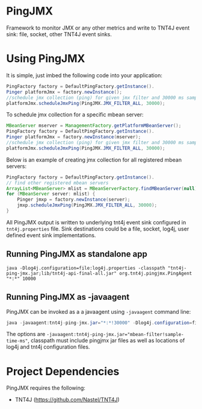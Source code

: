 # PingJMX
Framework to monitor JMX or any other metrics and write to TNT4J event sink: file, socket, other TNT4J event sinks.

# Using PingJMX
It is simple, just imbed the following code into your application:
```java
PingFactory factory = DefaultPingFactory.getInstance().
Pinger platformJmx = factory.newInstance();
//schedule jmx collection (ping) for given jmx filter and 30000 ms sampling period
platformJmx.scheduleJmxPing(PingJMX.JMX_FILTER_ALL, 30000);
```
To schedule jmx collection for a specific mbean server:
```java
MBeanServer mserver = ManagementFactory.getPlatformMBeanServer();
PingFactory factory = DefaultPingFactory.getInstance().
Pinger platformJmx = factory.newInstance(mserver);
//schedule jmx collection (ping) for given jmx filter and 30000 ms sampling period
platformJmx.scheduleJmxPing(PingJMX.JMX_FILTER_ALL, 30000);
```
Below is an example of creating jmx collection for all registered mbean servers:
```java
PingFactory factory = DefaultPingFactory.getInstance().
// find other registered mbean servers
ArrayList<MBeanServer> mlist = MBeanServerFactory.findMBeanServer(null);
for (MBeanServer server: mlist) {
	Pinger jmxp = factory.newInstance(server);
	jmxp.scheduleJmxPing(PingJMX.JMX_FILTER_ALL, 30000);
}
```
All PingJMX output is written to underlying tnt4j event sink configured in `tnt4j.properties` file. Sink destinations could be a file, socket, log4j, user defined event sink implementations.

## Running PingJMX as standalone app
```
java -Dlog4j.configuration=file:log4j.properties -classpath "tnt4j-ping-jmx.jar;lib/tnt4j-api-final-all.jar" org.tnt4j.pingjmx.PingAgent "*:*" 10000 
```

## Running PingJMX as -javaagent
PingJMX can be invoked as a a javaagent using `-javaagent` command line:
```java
java -javaagent:tnt4j-ping-jmx.jar="*:*!30000" -Dlog4j.configuration=file:log4j.properties -Dtnt4j.config=tnt4j.properties -classpath "tnt4j-ping-jmx.jar;lib/tnt4j-api-final-all.jar" your.class.name your-args
```
The options are `-javaagent:tnt4j-ping-jmx.jar="mbean-filter!sample-time-ms"`, classpath must include pingjmx jar files as well as locations of log4j and tnt4j configuration files.

# Project Dependencies
PingJMX requires the following:
* TNT4J (https://github.com/Nastel/TNT4J)
